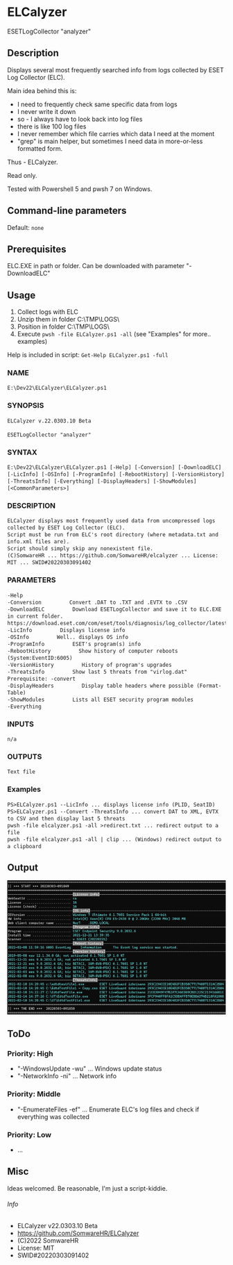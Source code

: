 # ELCalyzer

ESETLogCollector "analyzer"



## Description

Displays several most frequently searched info from logs collected by ESET Log Collector (ELC).

Main idea behind this is:

+ I need to frequently check same specific data from logs
+ I never write it down
+ so - I always have to look back into log files
+ there is like 100 log files
+ I never remember which file carries which data I need at the moment
+ "grep" is main helper, but sometimes I need data in more-or-less formatted form.

Thus - ELCalyzer.

Read only.

Tested with Powershell 5 and pwsh 7 on Windows.



## Command-line parameters

Default: `none`




## Prerequisites

ELC.EXE in path or folder. Can be downloaded with parameter "-DownloadELC"



## Usage

1. Collect logs with ELC
2. Unzip them in folder C:\TMP\LOGS\
3. Position in folder C:\TMP\LOGS\
4. Execute    `pwsh -file ELCalyzer.ps1 -all`    (see "Examples" for more.. examples)

Help is included in script:   `Get-Help ELCalyzer.ps1 -full`

### NAME

    E:\Dev22\ELCalyzer\ELCalyzer.ps1

### SYNOPSIS

    ELCalyzer v.22.0303.10 Beta

    ESETLogCollector "analyzer"

### SYNTAX

    E:\Dev22\ELCalyzer\ELCalyzer.ps1 [-Help] [-Conversion] [-DownloadELC] [-LicInfo] [-OSInfo] [-ProgramInfo] [-RebootHistory] [-VersionHistory] [-ThreatsInfo] [-Everything] [-DisplayHeaders] [-ShowModules] [<CommonParameters>]

### DESCRIPTION

    ELCalyzer displays most frequently used data from uncompressed logs collected by ESET Log Collector (ELC).
    Script must be run from ELC's root directory (where metadata.txt and info.xml files are).
    Script should simply skip any nonexistent file.
    (C)SomwareHR ... https://github.com/SomwareHR/elcalyzer ... License: MIT ... SWID#20220303091402

### PARAMETERS

    -Help
    -Conversion         Convert .DAT to .TXT and .EVTX to .CSV
    -DownloadELC         Download ESETLogCollector and save it to ELC.EXE in current folder.        https://download.eset.com/com/eset/tools/diagnosis/log_collector/latest/esetlogcollector.exe
    -LicInfo         Displays license info
    -OSInfo         Well.. displays OS info
    -ProgramInfo         ESET's program(s) info
    -RebootHistory         Show history of computer reboots (System:EventID:6005)
    -VersionHistory         History of program's upgrades
    -ThreatsInfo         Show last 5 threats from "virlog.dat"        Prerequisite: -convert
    -DisplayHeaders         Display table headers where possible (Format-Table)
    -ShowModules         Lists all ESET security program modules
    -Everything

### INPUTS
    n/a

### OUTPUTS
    Text file

### Examples

    PS>ELCalyzer.ps1 --LicInfo ... displays license info (PLID, SeatID)
    PS>ELCalyzer.ps1 --Convert -ThreatsInfo ... convert DAT to XML, EVTX to CSV and then display last 5 threats
    pwsh -file elcalyzer.ps1 -all >redirect.txt ... redirect output to a file
    pwsh -file elcalyzer.ps1 -all | clip ... (Windows) redirect output to a clipboard



## Output

![Output screen](ELCalyzer1.png)



## ToDo



### Priority: High

+ "-WindowsUpdate -wu" ... Windows update status
+ "-NetworkInfo   -ni" ... Network info



### Priority: Middle

+ "-EnumerateFiles -ef" ... Enumerate ELC's log files and check if everything was collected



### Priority: Low

+ ...



## Misc

Ideas welcomed. Be reasonable, I'm just a script-kiddie.



###### Info

+ ELCalyzer v22.0303.10 Beta
+ https://github.com/SomwareHR/ELCalyzer
+ (C)2022 SomwareHR
+ License: MIT
+ SWID#20220303091402
